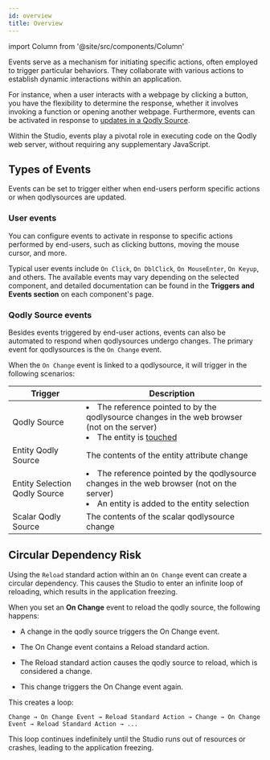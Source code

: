 ```yaml
---
id: overview
title: Overview
---
```


import Column from '@site/src/components/Column'


Events serve as a mechanism for initiating specific actions, often employed to trigger particular behaviors. They collaborate with various actions to establish dynamic interactions within an application.

For instance, when a user interacts with a webpage by clicking a button, you have the flexibility to determine the response, whether it involves invoking a function or opening another webpage. Furthermore, events can be activated in response to [updates in a Qodly Source](#qodly-source-events).

Within the Studio, events play a pivotal role in executing code on the Qodly web server, without requiring any supplementary JavaScript.



## Types of Events

Events can be set to trigger either when end-users perform specific actions or when qodlysources are updated.

### User events

You can configure events to activate in response to specific actions performed by end-users, such as clicking buttons, moving the mouse cursor, and more.

Typical user events include `On Click`, `On DblClick`, `On MouseEnter`, `On Keyup`, and others. The available events may vary depending on the selected component, and detailed documentation can be found in the **Triggers and Events section** on each component's page.

### Qodly Source events

Besides events triggered by end-user actions, events can also be automated to respond when qodlysources undergo changes. The primary event for qodlysources is the `On Change` event.

When the `On Change` event is linked to a qodlysource, it will trigger in the following scenarios:

|Trigger|Description|
|---|---|
|Qodly Source|<li>The reference pointed to by the qodlysource changes in the web browser (not on the server)</li><li>The entity is [touched](../../../language/EntityClass.md#touched)</li>|
|Entity Qodly Source|The contents of the entity attribute change|
|Entity Selection Qodly Source| <li>The reference pointed by the qodlysource changes in the web browser (not on the server)</li><li>An entity is added to the entity selection</li>|
|Scalar Qodly Source|The contents of the scalar qodlysource change|

## Circular Dependency Risk

Using the `Reload` standard action within an `On Change` event can create a circular dependency. This causes the Studio to enter an infinite loop of reloading, which results in the application freezing.

When you set an **On Change** event to reload the qodly source, the following happens:

- A change in the qodly source triggers the On Change event.

- The On Change event contains a Reload standard action.

- The Reload standard action causes the qodly source to reload, which is considered a change.

- This change triggers the On Change event again.

This creates a loop:

    Change → On Change Event → Reload Standard Action → Change → On Change Event → Reload Standard Action → ...

This loop continues indefinitely until the Studio runs out of resources or crashes, leading to the application freezing.

